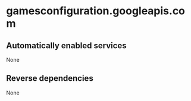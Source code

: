 # gamesconfiguration.googleapis.com

## Automatically enabled services

None

## Reverse dependencies

None
